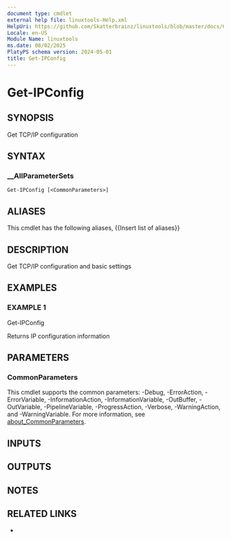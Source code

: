 ```yaml
---
document type: cmdlet
external help file: linuxtools-Help.xml
HelpUri: https://github.com/Skatterbrainz/linuxtools/blob/master/docs/Get-IPConfig.md
Locale: en-US
Module Name: linuxtools
ms.date: 08/02/2025
PlatyPS schema version: 2024-05-01
title: Get-IPConfig
---
```


# Get-IPConfig

## SYNOPSIS

Get TCP/IP configuration

## SYNTAX

### __AllParameterSets

```
Get-IPConfig [<CommonParameters>]
```

## ALIASES

This cmdlet has the following aliases,
  {{Insert list of aliases}}

## DESCRIPTION

Get TCP/IP configuration and basic settings

## EXAMPLES

### EXAMPLE 1

Get-IPConfig

Returns IP configuration information

## PARAMETERS

### CommonParameters

This cmdlet supports the common parameters: -Debug, -ErrorAction, -ErrorVariable,
-InformationAction, -InformationVariable, -OutBuffer, -OutVariable, -PipelineVariable,
-ProgressAction, -Verbose, -WarningAction, and -WarningVariable. For more information, see
[about_CommonParameters](https://go.microsoft.com/fwlink/?LinkID=113216).

## INPUTS

## OUTPUTS

## NOTES

## RELATED LINKS

- [](https://github.com/Skatterbrainz/linuxtools/blob/master/docs/Get-IPConfig.md)
